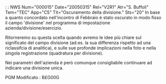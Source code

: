  :  : NWS Num="000015" Date="20050315" Rel="V2R1" Atr="S. Buffoli" Tem="TEC" App="C5" Tit="Oscuramento della divisione." Sts="20"
In base a quanto concordato  nell'incontro di Febbraio è stato oscurato in modo fisso il campo 'divisione' nel programma di impostazione azienda/divisione/esercizio.

Ritorneremo su questa scelta quando avremo le idee più chiare sul significato del campo divisione (ad.es. la sua differenza rispetto ad una riclassifcia di analitica), e sulle sue profonde implicazioni nella foto e nella singola registrazione (quadratura per divisione).

Nei parametri dell'azienda è però comunque consigliabile continuare ad indicare una divisione unica.

PGM Modificato :  B£G00G
